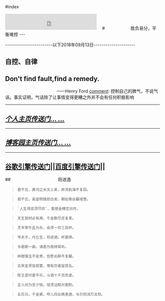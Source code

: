 ﻿#index　

<iframe frameborder="no" border="0" marginwidth="0" marginheight="0" width=298 height=52 src="http://music.163.com/outchain/player?type=2&id=31654492&auto=1&height=32">
</iframe>　
#　　　　　　胜负易分，平衡难控
---



 [comment]:~~用文字记录自己的历程，千里之行始于足下。~~
 
 [comment]:~~从即日起将开始自己的文字生活。正视自己的生活态度。~~
 
------------------------以下2018年09月13日---------------------
## 自控、自律  
## Don't find fault,find a remedy.
　　　　　　　　　　　　——Henry Ford
[comment]: 控制自己的脾气，不说气话。事实证明，气话除了让事情变得更糟之外并不会有任何积极影响

---
## [*个人主页传送门... ...*](http://xiongmaoyi.cn/Homepages/Homepages.html)

---
## [*博客园主页传送门... ...*](https://www.cnblogs.com/yulongzhou/)

---
## [**谷歌引擎传送门**](https://www.google.com/)||[**百度引擎传送门**](https://www.baidu.com)||


##　　　　　　　　　　　将进酒
>     君不见，黄河之水天上来，奔流到海不复回。

>     君不见，高堂明镜悲白发，朝如青丝暮成雪。

>     `人生得奕须尽欢`，莫使金樽空对月。

>     天生我材必有用，千金散尽还复来。

>     烹羊宰牛且为乐，会须一饮三百杯。

>     岑夫子，丹丘生，将进酒，杯莫停。

>     与君歌一曲，请君为我倾耳听。

>     钟鼓馔玉不足贵，但愿长醉不复醒。

>     古来圣贤皆寂寞，惟有饮者留其名。

>     陈王昔时宴平乐，斗酒十千恣欢虐。

>     主人何为言少钱，径须沽取对君酌。

>     五花马，千金裘，呼儿将出换美酒，与尔同消万古愁。
